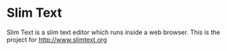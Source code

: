 # Slim Text

Slim Text is a slim text editor which runs inside a web browser. This is the project for http://www.slimtext.org

